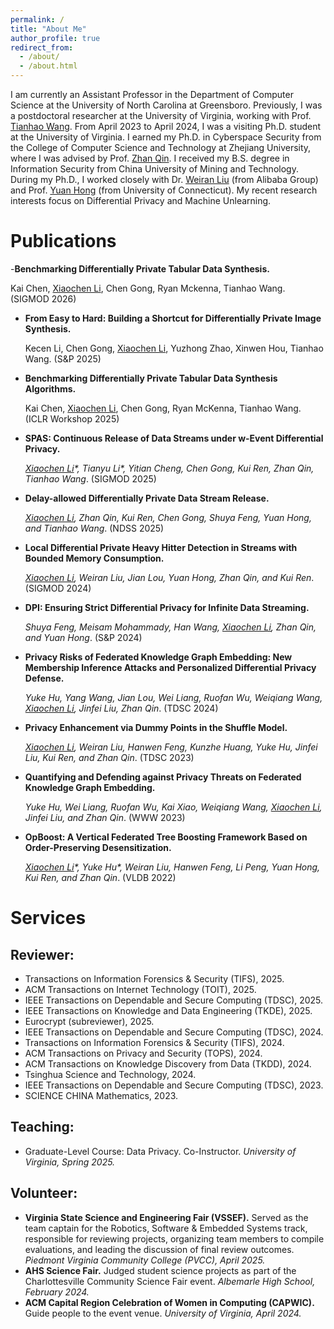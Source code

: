 ```yaml
---
permalink: /
title: "About Me"
author_profile: true
redirect_from: 
  - /about/
  - /about.html
---
```


I am currently an Assistant Professor in the Department of Computer Science at the University of North Carolina at Greensboro. Previously, I was a postdoctoral researcher at the University of Virginia, working with Prof. [Tianhao Wang](https://tianhao.wang). From April 2023 to April 2024, I was a visiting Ph.D. student at the University of Virginia. I earned my Ph.D. in Cyberspace Security from the College of Computer Science and Technology at Zhejiang University, where I was advised by Prof. [Zhan Qin](https://person.zju.edu.cn/en/zhanqin). I received my B.S. degree in Information Security from China University of Mining and Technology. During my Ph.D., I worked closely with Dr. [Weiran Liu](https://scholar.google.com/citations?user=0w_EKL0AAAAJ&hl=en) (from Alibaba Group) and Prof. [Yuan Hong](https://yhongcs.github.io/) (from University of Connecticut).
My recent research interests focus on Differential Privacy and Machine Unlearning.

# Publications
-**Benchmarking Differentially Private Tabular Data Synthesis.**

  Kai Chen, <u>Xiaochen Li</u>, Chen Gong, Ryan Mckenna, Tianhao Wang. (SIGMOD 2026)

- **From Easy to Hard: Building a Shortcut for Differentially Private Image Synthesis.**
  
  Kecen Li, Chen Gong, <u>Xiaochen Li</u>, Yuzhong Zhao, Xinwen Hou, Tianhao Wang. (S&P 2025)
  
- **Benchmarking Differentially Private Tabular Data Synthesis Algorithms.**
  
  Kai Chen, <u>Xiaochen Li</u>, Chen Gong, Ryan McKenna, Tianhao Wang. (ICLR Workshop 2025)
  
- **SPAS: Continuous Release of Data Streams under w-Event Differential Privacy.**
  
  *<u>Xiaochen Li</u>\*, Tianyu Li\*, Yitian Cheng, Chen Gong, Kui Ren, Zhan Qin, Tianhao Wang*. (SIGMOD 2025)

- **Delay-allowed Differentially Private Data Stream Release.**
  
  *<u>Xiaochen Li</u>, Zhan Qin, Kui Ren, Chen Gong, Shuya Feng, Yuan Hong, and Tianhao Wang*. (NDSS 2025)

- **Local Differential Private Heavy Hitter Detection in Streams with Bounded Memory Consumption.**
  
  *<u>Xiaochen Li</u>, Weiran Liu, Jian Lou, Yuan Hong, Zhan Qin, and Kui Ren*. (SIGMOD 2024)

- **DPI: Ensuring Strict Differential Privacy for Infinite Data Streaming.**
  
  *Shuya Feng, Meisam Mohammady, Han Wang, <u>Xiaochen Li</u>, Zhan Qin, and Yuan Hong*. (S&P 2024)

- **Privacy Risks of Federated Knowledge Graph Embedding: New Membership Inference Attacks and Personalized Differential Privacy Defense.**
  
  *Yuke Hu, Yang Wang, Jian Lou, Wei Liang, Ruofan Wu, Weiqiang Wang, <u>Xiaochen Li</u>, Jinfei Liu, Zhan Qin*. (TDSC 2024)

- **Privacy Enhancement via Dummy Points in the Shuffle Model.**
  
  *<u>Xiaochen Li</u>, Weiran Liu, Hanwen Feng, Kunzhe Huang, Yuke Hu, Jinfei Liu, Kui Ren, and Zhan Qin*. (TDSC 2023)

- **Quantifying and Defending against Privacy Threats on Federated Knowledge Graph Embedding.**
  
   *Yuke Hu, Wei Liang, Ruofan Wu, Kai Xiao, Weiqiang Wang, <u>Xiaochen Li</u>, Jinfei Liu, and Zhan Qin*. (WWW 2023)

- **OpBoost: A Vertical Federated Tree Boosting Framework Based on Order-Preserving Desensitization.**
  
  *<u>Xiaochen Li</u>\*, Yuke Hu\*, Weiran Liu, Hanwen Feng, Li Peng, Yuan Hong, Kui Ren, and Zhan Qin*. (VLDB 2022)

# Services
## Reviewer:
- Transactions on Information Forensics & Security (TIFS), 2025.
- ACM Transactions on Internet Technology (TOIT), 2025.
- IEEE Transactions on Dependable and Secure Computing (TDSC), 2025.
- IEEE Transactions on Knowledge and Data Engineering (TKDE), 2025.
- Eurocrypt (subreviewer), 2025.
- IEEE Transactions on Dependable and Secure Computing (TDSC), 2024.
- Transactions on Information Forensics & Security (TIFS), 2024.
- ACM Transactions on Privacy and Security (TOPS), 2024.
- ACM Transactions on Knowledge Discovery from Data (TKDD), 2024.
- Tsinghua Science and Technology, 2024.
- IEEE Transactions on Dependable and Secure Computing (TDSC), 2023.
- SCIENCE CHINA Mathematics, 2023.

## Teaching:
- Graduate-Level Course: Data Privacy. Co-Instructor. *University of Virginia, Spring 2025.*

## Volunteer:
- **Virginia State Science and Engineering Fair (VSSEF).** Served as the team captain for the Robotics, Software & Embedded Systems track, responsible for reviewing projects, organizing team members to compile evaluations, and leading the discussion of final review outcomes. *Piedmont Virginia Community College (PVCC), April 2025.*
- **AHS Science Fair.** Judged student science projects as part of the Charlottesville Community Science Fair event. *Albemarle High School, February 2024.*
- **ACM Capital Region Celebration of Women in Computing (CAPWIC).** Guide people to the event venue. *University of Virginia, April 2024.*
